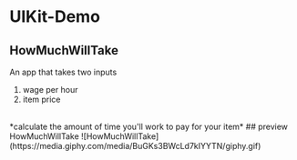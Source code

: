 # UIKit-Demo
 
## HowMuchWillTake
An app that takes two inputs
1. wage per hour
2. item price
<br/>
*calculate the amount of time you'll work to pay for your item*
## preview HowMuchWillTake
![HowMuchWillTake](https://media.giphy.com/media/BuGKs3BWcLd7kIYYTN/giphy.gif)


